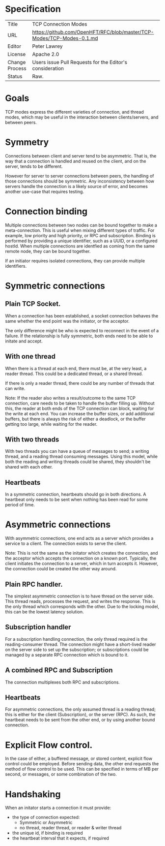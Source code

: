 # Specification

|         |                                                                                         |
|:------- | --------------------------------------------------------------------------------------- |
| Title   | TCP Connection Modes                                                      |
| URL  | https://github.com/OpenHFT/RFC/blob/master/TCP-Modes/TCP-Modes-0.1.md |
| Editor  | Peter Lawrey                                                                            |
| License | Apache 2.0                                                                              |
| Change Process | Users issue Pull Requests for the Editor's consideration                         |
| Status  | Raw.                                                                                    |

# Goals
TCP modes express the different varieties of connection, and thread modes, which may be useful in the interaction between clients/servers, and between peers.

# Symmetry
Connections between client and server tend to be asymmetric. That is, the way that a connection is handled and reused on the client, and on the server, tends to be different.

However for server to server connections between peers, the handling of those connections should be symmetric. Any inconsistency between how servers handle the connection is a likely source of error, and  becomes another use-case that requires testing.

# Connection binding
Multiple connections between two nodes can be bound together to make a meta-connection.  This is useful when mixing different types of traffic. For example, low priority and high priority, or RPC and subscription. Binding is performed by providing a unique identifier, such as a UUID, or a configured hostId. When multiple connections are identfied as coming from the same remote node, they can be bound together.

If an initiator requires isolated connections, they can provide multiple identifiers.

# Symmetric connections

## Plain TCP Socket.
When a connection has been established, a socket connection behaves the same whether the end point was the initiator, or the acceptor.

The only difference might be who is expected to reconnect in the event of a failure. If the relationship is fully symmetric, both ends need to be able to initate and accept.

## With one thread
When there is a thread at each end, there must be, at the very least, a reader thread.  This could be a dedicated thread, or a shared thread.

If there is only a reader thread, there could be any number of threads that can write.

Note: If the reader also writes a result/outcome to the same TCP connection, care needs to be taken to handle the buffer filling up.
Without this, the reader at both ends of the TCP connection can block, waiting for the write at each end.  You can increase the buffer sizes, or add additional buffers, but there is always the risk of either a deadlock, or the buffer getting too large, while waiting for the reader.

## With two threads
With two threads you can have a queue of messages to send;  a writing thread, and a reading thread consuming messages. Using this model, while both the reading and writing threads could be shared, they shouldn't be shared with each other.

## Heartbeats
In a symmetric connection, heartbeats should go in both directions.  A heartbeat only needs to be sent when nothing has been read for some period of time.

# Asymmetric connections
With asymmetric connections, one end acts as a server which provides a service to a client. The connection exists to serve the client.

Note: This is not the same as the initator which creates the connection, and the acceptor which accepts the connection on a known port.
Typically, the client initiates the connection to a server, which in turn accepts it. However, the connection could be created the other way around.

## Plain RPC handler.
The simplest asymmetric connection is to have thread on the server side. This thread reads, processes the request, and writes the response. This is the only thread which corresponds with the other. Due to the locking model, this can be the lowest latency solution.

## Subscription handler
For a subscription handling connection, the only thread required is the reading-consumer thread.
The connection might have a short-lived reader on the server side to set up the subscription; or subscriptions could be managed by a separate RPC connection which is bound to it.

## A combined RPC and Subscription
The connection multiplexes both RPC and subscriptions.

## Heartbeats
For asymmetric connections, the only assumed thread is a reading thread; this is either for the client (Subscription), or the server (RPC). As such, the heartbeat needs to be sent from the other end, or by using another bound connection.

# Explicit Flow control.
In the case of either, a buffered message, or stored content, explicit flow control could be employed.
Before sending data, the other end requests the method of flow control to be used.
This can be specified in terms of MB per second, or messages, or some combination of the two.

# Handshaking
When an initator starts a connection it must provide:
- the type of connection expected:
   - Symmetric or Asymmetric
   - no thread, reader thread, or reader & writer thread
- the unique id, if binding is required
- the heartbeat interval that it expects, if required